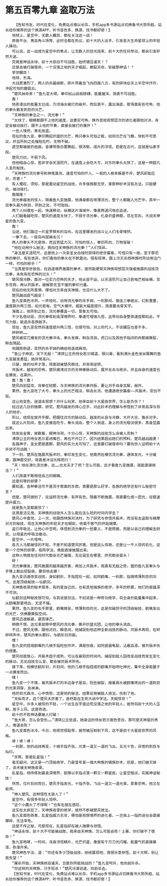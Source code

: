 # 第五百零九章 盗取万法
        【告知书友，时代在变化，免费站点难以长存，手机app多书源站点切换看书大势所趋，站长给你推荐的这个换源APP，听书音色多、换源、找书都好使！】
       地球上，星空中，无数人瞩目，都在关注这一战！
       原兽平台、黑血角斗场等，此时全都在热议，前十大的人出手，引发各大生命星球上的年轻人躁动。
       可以说，这一战成为星空中的焦点，让无数人的目光投来，前十大的任何举动，都会引发轩然大波。
       究竟是神话永恒，前十大依旧不可战胜，始终镇压诸天！？
       还是会被打破宿命，一个没落之地的天才崛起，撕裂天命，斩破那神话！？
       举世瞩目！
       地球，东海。
       大战更激烈了，两人的兵器崩断，碎片带着血飞向四面八方，有的碎块在天上半空中炸开，冲起可怕的蘑菇云。
       “楚风纳命来！”鱼九变大喝，拳印如山岳般磅礴，能量雄浑，简直不可战胜。
       轰！
       他弥漫出的能量太壮阔，万顷海水被打的崩开，而后蒸干，露出海底，那场面有些可怖，他的拳头散发刺目的光芒。
       “天神族的拳法之一，流光拳！”
       “太快了，眼睛都跟不上他的速度，这委实可怖，换作其他观想层次的进化者跟他对决，肯定会被动挨打，跟不上他的节奏，直接会被打的爆开！”
       一些人悚然，寒毛倒竖。
       现在的鱼九变，拳印腾起炽盛的光芒，两只拳头可怕之极，如同光芒在飞舞，快到不可思议，并且所到之处摧枯拉朽，无物不破。
       虚空都被砸的扭曲，音爆导致白雾腾起，很浓郁，成片的浮现，若是在古代，这就是仙家手段。
       楚风力抗，不弱下风。
       但他暗自心惊，若非学会天涯咫尺，在速度上会吃大亏，对方的拳头太快了，这是一种超凡入圣的秘技。
       “天神族的流光拳号称神鬼莫测，速度可怕的吓人，一般的人根本躲避不开，楚风却能应对，厉害！”
       有人慨叹，须知，那是震动星空的战技，许多强族都无奈，拿那种妙术没有办法，只能硬抗，被动挨打。
       轰隆隆！
       流光拳越发的惊人，随着鱼九变施展，他满身都在喷薄流光，整个人都融入光芒中，其中一双拳头最为刺目，所到之处，不可阻挡。
       两个人纠缠在一起，快速移动，纵横这片海域中，像是两道闪电在追逐。
       人们越看越吃惊，楚风的速度太快了，不弱于流光拳，化身炽盛神霞，忽左忽右，大战天神星的鱼九变。
       轰！
       沿途，他们路过一片星罗棋布的岛屿，在这里爆发的战斗让人们毛骨悚然。
       一拳下去，一座岛屿就被击沉！
       两人的拳头不光是快，而且势猛力沉，可怕的惊人，拳印所向，万物皆破！
       “他在动用什么秘法，竟挡住天神族的流光拳？”人们惊异。
       “身法是天涯咫尺，这是他上一次卖圣女白绫时获得的绝世篇章，可惜只有一册。至于那恐怖的拳印，有些诡异，你们看他的拳头在不断震动，很有规律，跟上次灭杀西林族时所动用法门一样，可怕的邪乎！”
       “当真是惊世骇俗，在逍遥境界施展的拳术，居然能硬架天神族观想层次强者施展的战技流光拳，未免有些恐怖的过头！”
       楚风很冷静，面对一位实力恐怖的天才，他从容不迫，以天涯咫尺让自己若电芒般纵横，忽东忽西，再以共振术，破解那无坚不摧的拳印力量。
       现在的他无所畏惧，哪怕对方来自天神族，也没什么大不了。
       楚风越战底气越足！
       鱼九变面色冷冽，一声轻叱，动用流光拳的杀手锏，一刹那间，接连三拳砸出，幻影重重，速度飙升两三倍，如光若电，空气大爆炸，威能大幅度提升，简直要击穿天宇。
       海面上，他所到之处，流光拳覆盖一切，景象太可怕。
       不少名宿动容，流光拳练到高深境界时，拳速可增强九倍，且带动自身整体速度都如此，不可力敌，能追杀各族敌手。
       现在，鱼九变突然将速度提升两三倍，也很可怕，对上同代人，不说碾压也差不多。
       砰砰砰……
       楚风被突兀爆发的流光拳冲击，拳头发麻，鲜血流淌，虎口以及其他手指间的肉都被撕裂，鲜血溅起。
       他踉跄倒退，突然的杀手锏的确给他造成麻烦。
       “鱼公子神武，天下无敌！”清琪公主的侍女若兰喊道，很兴奋，看到满头金色发丝飘舞的鱼九变越发勇猛，她非常高兴。
       只是，她的叫声才落，局面就被楚风稳住，并渐渐逆转。
       共振术，越发的恐怖，楚风摸清对方的天神拳脉动后，展开反击与绝杀，并且自身的速度也在爆发，在飙升。
       轰！轰！轰！
       楚风向前猛攻，双拳在轻颤，与天神族的流光拳共振，要让对手自身瓦解，崩开。
       果然，鱼九变吃了大亏，拳头上的光芒暗淡，鲜血长流，他遭遇绝世篇章——共振术，受创不轻。
       这让他变色，逍遥击观想？开什么玩笑，他来自前十大星辰世界，怎么能负伤？！
       经过这几日的揣摩，研究，楚风越发的得心应手，对此妙术的理解与参悟到了非常高深与惊人的地步。
       所以，他现在放开手脚，把握住对方的脉动后，越发的从容与冷静，大开大合，轰杀对手。
       就这么片刻间，鱼九变接连吃亏，拳头淌血，整个人倒退，身上的流光暗淡很多，真身显露出来。
       他发丝金黄，披散着，眼神冷冽，十分心惊，天神族的战技怎么会被人克制？
       清琪公主的侍女若兰紧闭嘴巴，再也不开口了，因为结果超出她们的预料，楚风越战越勇！
       各路神子、圣女更是震颤，楚风的实力太可怕了，这是要打破宿命吗？要向世人证明前十大并非不可战胜！
       下一刻，楚风在施展共振术时，拳印发生变化，他竟然在模仿流光拳，通体发光，十分璀璨，跟神霞交织，简直是沐浴光辉而行！
       “天！他在演化流光拳，这……也太天才了吧？怎么可能，这才看鱼九变施展，就能直接效法？！”
       人们简直不敢相信自己的眼睛。
       这是何等的妖孽？
       要知道，各种拳法可不是流于表面的东西，真要是那么好学，各族的绝学还有什么秘密可言？
       但是，楚风做到了，在运转流光拳，有声有色，随着不断施展，简直要化成一团光，在极速提升威力。
       就是鱼九变都震惊了！
       这真是活见鬼，天神族的战技外人怎么能在这么短的时间内学去？
       楚风心中喜悦，上一次，他跟西林族对决时，为了研究与参悟共振术，而没有去盗取与揣摩对方的秘技，现在天神族的年轻天才在眼前，他毫不客气的开始揣摩。
       盗引呼吸法，让他心中空明，体悟到流光拳的一些要义，不是照搬，而是以自己的理解去研究，以母星的呼吸法催动。
       星空中，一片喧哗。
       各方人马都被惊的不轻，不是不知道楚风厉害，但是这么惊艳，还是让一干人惊的石化，这是一个恐怖的妖孽，临阵学法，竟能直接施展出来。
       这种人物放在任何时代都会光芒璀璨，无论诞生在哪里，终究都会冒头！
       砰！
       流光拳爆发，楚风施展的越来越厉害，再加上共振术，简直有无敌之势，震的鱼九变拳头与手臂上都出现裂痕，要将他击爆！
       鱼九变迅速改变战技，身如鹤形，手指捏在一起，如同鹤嘴，一刹那，指端喷薄刺目的剑气，这是顶级秘技——仙鹤剑。
       天神族收录的秘术很多，有的是自己的，也有其他强族的绝学，多年的积累，他们的底蕴深不可测。
       仙鹤剑这种秘技很可怕，与其说是剑法，不如说是一种奇功绝学，将全身的能量集中起来，从鹤嘴那里喷出，无坚不摧。
       果然，鱼九变的右手那里，鹤嘴微张，喷薄刺目的光，这是攻破防守的顶级秘技，鹤嘴发出的光芒，仿佛要撕裂空间。
       楚风迅速躲避，避其锋芒。
       稍微不慎，这光束就擦中楚风的流光拳，撕开炽盛光团，让他的拳头淌血。
       不过，楚风无惧，跟他对抗，瞬息间，他捕捉到他这种全新战技的脉动，共振术再现，在砰砰砰声中，楚风的拳头颤抖，与鹤形剑共振。
       噗！
       鱼九变的捏成鹤嘴的几根手指险些炸开，满是伤痕，如同瓷器龟裂，沾着血液，被共振术伤的很重。
       楚风彻底放心，共振术趋于成熟，可以在最短的时间内，捕捉到敌人因改变战技而发生变化的脉动，无论战技怎么变，都会被共振术所伤。
       接下来，他模仿鹤形剑，片刻间，他的几根手指捏成的鹤嘴开始喷吐神光，集中全身能量于一点爆发而出。
       噗！
       鱼九变一个不慎，被共振术打的半边身子是血，险些崩裂，接着肩头被鹤嘴喷出的一道刺目的光束洞穿，血淋淋。
       他的目光森冷，心中愤怒，这是他的秘法，结果反倒被敌人效法，伤到了他。
       “天纵奇才，这个楚风太厉害了，居然能在生死大战中学法，天赋惊世！”
       星空中，许多人被惊的不轻，一个出生在宇宙边荒没落之地的年轻人，居然将前十大的人压制，居于上风，这是奇迹。
       前十的不败神话要被人打破！
       “鱼大哥，怎么会受伤……”清琪公主低语，她身边的侍女若兰面色苍白，那可是天神星的贵人，难道会败？
       鱼九变面色冰冷，今日，他感觉很耻辱，居然被压制到下风，这不是前十大星辰世界的风格。
       哧！哧！哧！
       一刹那，他的战技再变，十根手指齐张，光束一道又一道的飞出，五光十色，异常的刺目与灿烂。
       “天啊，那是乱星指！”
       毫无疑问，这又是一门顶级绝学，乃是昔年某一强大种族的镇族妙术，但是，他们被灭掉了，该术被天神族收录。
       乱星指，相传练到最高深境界，能够以手指点落一颗又一颗星辰，让星空暗淡，实属神话秘技！
       然而，仅片刻间而已，楚风手指发光，十指齐张，飞出一道又一道光束，景象恐怖，他又在偷师。
       “神人楚风，这种悟性太骇人了！”
       星空中，有很多年轻人惊呼。
       “这个小魔头了不得啊！”也有名宿在感叹。
       这实在太疯狂了，天神族收录的绝学，居然不断被楚风效法。
       鱼九变面色铁青，乱星指威力无穷，哪怕是观想境界的进化者，一旦挨上一指的话也会直接爆碎，无法幸免。
       这是不传之秘，可是现在，乱星指却在被人揣摩与领悟。
       “神话永恒，前十大不可能被战胜，我来自天神族，怎么可能会败！土著，你打破不了宿命！”
       鱼九变咆哮，一时间，浑身浮现鳞片，光芒炽盛，像是有千万刀光闪耀，能量气机直接暴涨，弥漫开来。
       楚风神色平淡，道：“你还有多少顶级战技，统统展现吧，我很乐意参悟，前十大啊，别让我失望！”
       “屠杀开始，天神族统驭诸天，岂是你所能挑战的！”鱼九变呵斥，他向前扑杀。
       “你这样的天神族，只手扼杀！”楚风冷漠说道，向前杀去。
       【告知书友，时代在变化，免费站点难以长存，手机app多书源站点切换看书大势所趋，站长给你推荐的这个换源APP，听书音色多、换源、找书都好使！】